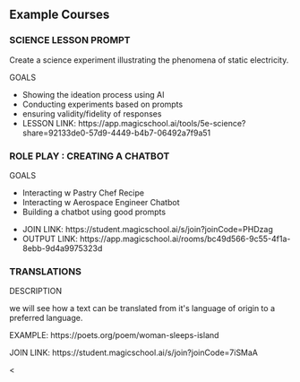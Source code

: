 <h2>Example Courses</h2>
<h3>SCIENCE LESSON PROMPT</h3>
<p>Create a science experiment illustrating the phenomena of static electricity.</p>
<p>GOALS</p>
<ul>
<li>Showing the ideation process using AI</li>
<li>Conducting experiments based on prompts</li>
<li>ensuring validity/fidelity of responses</li>
<li>LESSON LINK: https://app.magicschool.ai/tools/5e-science?share=92133de0-57d9-4449-b4b7-06492a7f9a51</li>
</ul>
<h3>ROLE PLAY : CREATING A CHATBOT</h3>
<p>GOALS<br>
<ul>
<li>Interacting w Pastry Chef Recipe</li> 
  <li>Interacting w Aerospace Engineer Chatbot</li>
<li>Building a chatbot using good prompts</li>
</ul>
<ul><li>JOIN LINK: https://student.magicschool.ai/s/join?joinCode=PHDzag</li>
<li>OUTPUT LINK: https://app.magicschool.ai/rooms/bc49d566-9c55-4f1a-8ebb-9d4a9975323d</li></ul>
<h3>TRANSLATIONS</h3>

<p>DESCRIPTION</p>
<p>we will see how a text can be translated from it's language of origin to a preferred language.</p>
<p>EXAMPLE: https://poets.org/poem/woman-sleeps-island</p>
<p>JOIN LINK: https://student.magicschool.ai/s/join?joinCode=7iSMaA</p>
<
